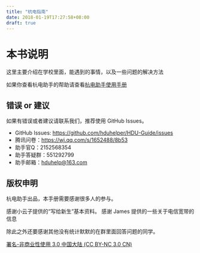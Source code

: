 ```yaml
---
title: "杭电指南"
date: 2018-01-19T17:27:58+08:00
draft: true
---
```


# 本书说明

这里主要介绍在学校里面，能遇到的事情，以及一些问题的解决方法

如果你查看杭电助手的帮助请查看[杭电助手使用手册](https://doc.hduhelp.com/docs/faq)

## 错误 or 建议

如果有错误或者建议请联系我们，推荐使用 GitHub Issues。

- GitHub Issues: https://github.com/hduhelper/HDU-Guide/issues
- 腾讯问卷：https://wj.qq.com/s/1652488/8b53
- 助手官Q：2152568354
- 助手答疑群：551292799
- 助手邮箱：hduhelp@163.com

## 版权申明

杭电助手出品，本手册需要感谢很多人的参与。

感谢小云子提供的“写给新生”基本资料。
感谢 James 提供的一些关于电信宽带的信息

除此之外还要感谢其他没有统计默默的在群里面回答问题的同学。

[署名-非商业性使用 3.0 中国大陆 (CC BY-NC 3.0 CN)](https://creativecommons.org/licenses/by-nc/3.0/cn/)